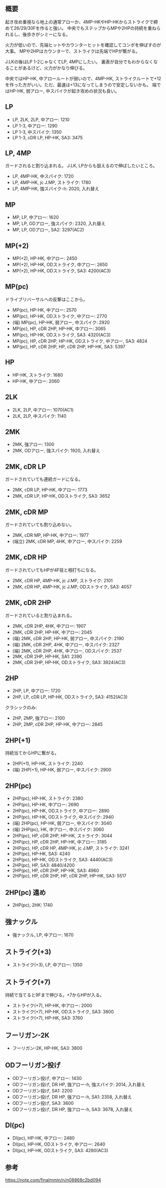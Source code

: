 ## 概要

起き攻め重視なら地上の通常アローか、4MP-HKやHP-HKからストライクで締めて26/29/30Fを作ると強い。
中央でもステップからMPや2HPの持続を重ねられるし、後歩きがシミーになる。

火力が低いので、先端ヒットやカウンターヒットを確認してコンボを伸ばすのが大事。
MPや2HPはカウンターで、ストライクは先端でHPが繋がる。

J.LKの後はLP 1-2じゃなくてLP, 4MPにしたい。
裏表が自分でもわからなくなることがあるけど、火力がかなり伸びる。

中央ではHP-HK, 中アロールートが弱いので、4MP-HK, ストライクルートで+12を作った方がいい。ただ、最速は+13になってしまうので安定しないかも。
端ではHP-HK, 弱アロー, 中スパイクが起き攻めの状況も良い。

## LP

- LP, 2LK, 2LP, 中アロー: 1210
- LP 1-3, 中アロー: 1290
- LP 1-3, 中スパイク: 1350
- LP 1-3, cDR LP, HP-HK, SA3: 3475

## LP, 4MP

ガードされると割り込まれる。
J.LK, LPからも狙えるので伸ばしたいところ。

- LP, 4MP-HK, 中スパイク: 1720
- LP, 4MP-HK, jc J.MP, ストライク: 1780
- LP, 4MP-HK, 強スパイク-h: 2020, 入れ替え

## MP

- MP, LP, 中アロー: 1620
- MP, LP, ODアロー, 強スパイク: 2320, 入れ替え
- MP, LP, ODアロー, SA2: 3297(AC2)

## MP(+2)

- MP(+2), HP-HK, 中アロー: 2450
- MP(+2), HP-HK, ODストライク, 中アロー: 2650
- MP(+2), HP-HK, ODストライク, SA3: 4200(AC3)

## MP(pc)

ドライブリバーサルへの反撃はここから。

- MP(pc), HP-HK, 中アロー: 2570
- MP(pc), HP-HK, ODストライク, 中アロー: 2770
- (端) MP(pc), HP-HK, 弱アロー, 中スパイク: 2920
- MP(pc), HP, cDR 2HP, HP-HK, 中アロー: 3065
- MP(pc), HP-HK, ODストライク, SA3: 4320(AC3)
- MP(pc), HP, cDR 2HP, HP-HK, ODストライク, 中アロー, SA3: 4824
- MP(pc), HP, cDR 2HP, HP, cDR 2HP, HP-HK, SA3: 5397

## HP

- HP-HK, ストライク: 1680
- HP-HK, 中アロー: 2060

## 2LK

- 2LK, 2LP, 中アロー: 1070(AC1)
- 2LK, 2LP, 中スパイク: 1140

## 2MK

- 2MK, 強アロー: 1300
- 2MK, ODアロー, 強スパイク: 1920, 入れ替え

## 2MK, cDR LP

ガードされていても連続ガードになる。

- 2MK, cDR LP, HP-HK, 中アロー: 1773
- 2MK, cDR LP, HP-HK, ODストライク, SA3: 3652

## 2MK, cDR MP

ガードされていても割り込めない。

- 2MK, cDR MP, HP-HK, 中アロー: 1977
- (端立) 2MK, cDR MP, 4HK, 中アロー, 中スパイク: 2259

## 2MK, cDR HP

ガードされていてもHPが4F技と相打ちになる。

- 2MK, cDR HP, 4MP-HK, jc J.MP, ストライク: 2101
- 2MK, cDR HP, 4MP-HK, jc J.MP, ODストライク, SA3: 4057

## 2MK, cDR 2HP

ガードされていると割り込まれる。

- 2MK, cDR 2HP, 4HK, 中アロー: 1907
- 2MK, cDR 2HP, HP-HK, 中アロー: 2045
- (端) 2MK, cDR 2HP, HP-HK, 弱アロー, 中スパイク: 2190
- (端) 2MK, cDR 2HP, 4HK, 中アロー, 中スパイク: 2327
- (端) 2MK, cDR 2HP, 4HK, 中アロー, ODスパイク: 2537
- 2MK, cDR 2HP, HP-HK, SA1: 2390
- 2MK, cDR 2HP, HP-HK, ODストライク, SA3: 3924(AC3)

## 2HP

- 2HP, LP, 中アロー: 1720
- 2HP, LP, cDR LP, HP-HK, ODストライク, SA3: 4152(AC3)

クラシックのみ:

- 2HP, 2MP, 強アロー: 2100
- 2HP, 2MP, cDR 2HP, HP-HK, 中アロー: 2845

## 2HP(+1)

持続当てからHPに繋がる。

- 2HP(+1), HP-HK, ストライク: 2240
- (端) 2HP(+1), HP-HK, 弱アロー, 中スパイク: 2900

## 2HP(pc)

- 2HP(pc), HP-HK, ストライク: 2380
- 2HP(pc), HP-HK, 中アロー: 2690
- 2HP(pc), HP-HK, ODストライク, 中アロー: 2890
- 2HP(pc), HP-HK, ODストライク, 中スパイク: 2940
- (端) 2HP(pc), HP-HK, 弱アロー, 中スパイク: 3040
- (端) 2HP(pc), HK, 中アロー, 中スパイク: 3060
- 2HP(pc), HP, cDR 2HP, HP-HK, ストライク: 3044
- 2HP(pc), HP, cDR 2HP, HP-HK, 中アロー: 3185
- 2HP(pc), HP, cDR HP, 4MP-HK, jc J.MP, ストライク: 3241
- 2HP(pc), HP-HK, SA3: 4240
- 2HP(pc), HP-HK, ODストライク, SA3: 4440(AC3)
- 2HP(pc), HP, SA3: 4840/4200
- 2HP(pc), HP, cDR 2HP, HP-HK, SA3: 4960
- 2HP(pc), HP, cDR 2HP, HP, cDR 2HP, HP-HK, SA3: 5517

## 2HP(pc) 遠め

- 2HP(pc), 2HK: 1740

## 強ナックル

- 強ナックル, LP, 中アロー: 1670

## ストライク(+3)

- ストライク(+3), LP, 中アロー: 1350

## ストライク(+7)

持続で当てると9Fまで伸びる。+7からHPが入る。

- ストライク(+7), HP-HK, 中アロー: 2000
- ストライク(+7), HP-HK, ODストライク, SA3: 3800
- ストライク(+7), HP-HK, SA3: 3760

## フーリガン-2K

- フーリガン-2K, HP-HK, SA3: 3800

## ODフーリガン投げ

- ODフーリガン投げ, 中アロー: 1430
- ODフーリガン投げ, DR HP, 強アロー-h, 強スパイク: 2014, 入れ替え
- ODフーリガン投げ, SA1: 2200
- ODフーリガン投げ, DR HP, 強アロー-h, SA1: 2358, 入れ替え
- ODフーリガン投げ, SA3: 3600
- ODフーリガン投げ, DR HP, 強アロー-h, SA3: 3678, 入れ替え

## DI(pc)

- DI(pc), HP-HK, 中アロー: 2480
- DI(pc), HP-HK, ODストライク, 中アロー: 2640
- DI(pc), HP-HK, ODストライク, SA3: 4280(AC3)

## 参考

https://note.com/finalmmin/n/n08868c2bd094
